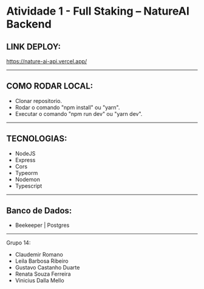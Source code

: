 # Atividade 1 - Full Staking – NatureAI Backend

## LINK DEPLOY:
https://nature-ai-api.vercel.app/

---

## COMO RODAR LOCAL:
- Clonar repositorio.
- Rodar o comando "npm install" ou "yarn".
- Executar o comando "npm run dev" ou "yarn dev".

---

## TECNOLOGIAS:
- NodeJS
- Express
- Cors
- Typeorm
- Nodemon
- Typescript

---

## Banco de Dados:
- Beekeeper | Postgres

---

Grupo 14: 
- Claudemir Romano
- Leila Barbosa Ribeiro
- Gustavo Castanho Duarte
- Renata Souza Ferreira
- Vinicius Dalla Mello
